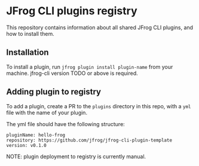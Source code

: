 # JFrog CLI plugins registry
This repository contains information about all shared JFrog CLI plugins, and how to install them.

## Installation
To install a plugin, run `jfrog plugin install plugin-name` from your machine. jfrog-cli version TODO or above is required. 

## Adding plugin to registry
To add a plugin, create a PR to the `plugins` directory in this repo, with a `yml` file with the name of your plugin.

The yml file should have the following structure:
```
pluginName: hello-frog
repository: https://github.com/jfrog/jfrog-cli-plugin-template
version: v0.1.0
```

NOTE: plugin deployment to registry is currently manual.
